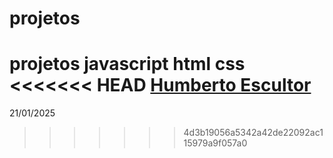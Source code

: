 # projetos
 projetos javascript html css
<<<<<<< HEAD
<a href="https://humbertoeliasoares01.github.io/" target="_blank">Humberto Escultor</a>
=======
21/01/2025
>>>>>>> 4d3b19056a5342a42de22092ac115979a9f057a0
